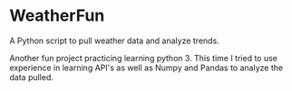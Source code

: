 # WeatherFun
A Python script to pull weather data and analyze trends.

Another fun project practicing learning python 3. This time I tried to use experience in learning API's as well as Numpy and Pandas to analyze the data pulled.
